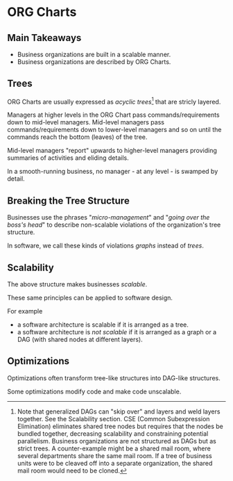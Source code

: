 

# ORG Charts

## Main Takeaways

- Business organizations are built in a scalable manner.
- Business organizations are described by ORG Charts.


## Trees


ORG Charts are usually expressed as *acyclic trees*[^oc1] that are stricly layered.

[^oc1]: Note that generalized DAGs can "skip over" and layers and weld layers together.  See the Scalability section.  CSE (Common Subexpression Elimination) eliminates shared tree nodes but requires that the nodes be bundled together, decreasing scalability and constraining potential parallelism.  Business organizations are not structured as DAGs but as strict trees.  A counter-example might be a shared mail room, where several departments share the same mail room.  If a tree of business units were to be cleaved off into a separate organization, the shared mail room would need to be cloned.

Managers at higher levels in the ORG Chart pass commands/requirements down to mid-level managers.  Mid-level managers pass commands/requirements down to lower-level managers and so on until the commands reach the bottom (leaves) of the tree.

Mid-level managers "report" upwards to higher-level managers providing summaries of activities and eliding details.

In a smooth-running business, no manager - at any level - is swamped by detail.

## Breaking the Tree Structure

Businesses use the phrases "*micro-management*" and "*going over the boss's head*" to describe non-scalable violations of the organization's tree structure.

In software, we call these kinds of violations *graphs* instead of *trees*.

## Scalability

The above structure makes businesses *scalable*.

These same principles can be applied to software design.

For example
- a software architecture is scalable if it is arranged as a tree.
- a software architecture is *not scalable* if it is arranged as a graph or a DAG (with shared nodes at different layers).

## Optimizations

Optimizations often transform tree-like structures into DAG-like structures.

Some optimizations modify code and make code unscalable.





